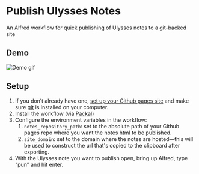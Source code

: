 # Publish Ulysses Notes
An Alfred workflow for quick publishing of Ulysses notes to a git-backed site

## Demo
![Demo gif](img/pun-demo.gif)

## Setup

1. If you don’t already have one, [set up your Github pages site](https://pages.github.com/) and make sure [git](https://git-scm.com/) is installed on your computer.
 2. Install the workflow (via [Packal](http://www.packal.org/workflow/publish-ulysses-notes)) 
3. Configure the environment variables in the workflow:
	 1. `notes_repository_path`: set to the absolute path of your Github pages repo where you want the notes html to be published.
	2. `site_domain`: set to the domain where the notes are hosted—this will be used to construct the url that's copied to the clipboard after exporting.
4. With the Ulysses note you want to publish open, bring up Alfred, type “pun” and hit enter.
